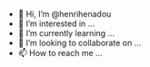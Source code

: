 - 👋 Hi, I’m @henrihenadou
- 👀 I’m interested in ...
- 🌱 I’m currently learning ...
- 💞️ I’m looking to collaborate on ...
- 📫 How to reach me ...

<!---
henrihenadou/henrihenadou is a ✨ special ✨ repository because its `README.md` (this file) appears on your GitHub profile.
You can click the Preview link to take a look at your changes.
--->
